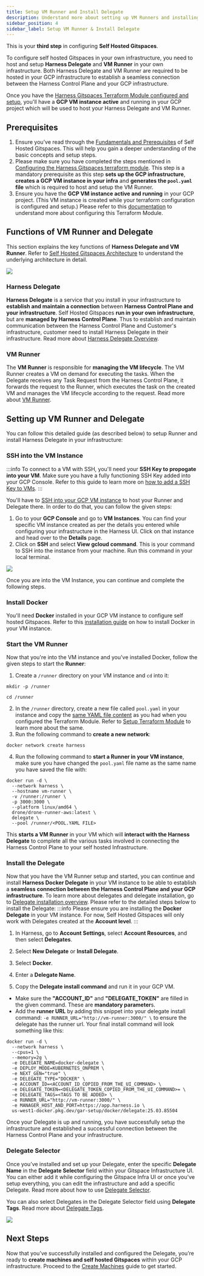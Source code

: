 ```yaml
---
title: Setup VM Runner and Install Delegate
description: Understand more about setting up VM Runners and installing Delegate. 
sidebar_position: 4
sidebar_label: Setup VM Runner & Install Delegate
---
```

This is your **third step** in configuring **Self Hosted Gitspaces**. 

To configure self hosted Gitspaces in your own infrastructure, you need to host and setup **Harness Delegate** and **VM Runner** in your own infrastructure. Both Harness Delegate and VM Runner are required to be hosted in your GCP infrastructure to establish a seamless connection between the Harness Control Plane and your GCP infrastructure. 

Once you have the [Harness Gitspaces Terraform Module configured and setup](/docs/cloud-development-environments/self-hosted-gitspaces/steps/gitspace-infra-terraform.md), you'll have a **GCP VM instance active** and running in your GCP project which will be used to host your Harness Delegate and VM Runner. 

## Prerequisites
1. Ensure you’ve read through the [Fundamentals and Prerequisites](/docs/cloud-development-environments/self-hosted-gitspaces/fundamentals.md) of Self Hosted Gitspaces. This will help you gain a deeper understanding of the basic concepts and setup steps.
2. Please make sure you have completed the steps mentioned in [Configuring the Harness Gitspaces terraform module](/docs/cloud-development-environments/self-hosted-gitspaces/steps/gitspace-infra-terraform.md). This step is a mandatory prerequisite as this step **sets up the GCP infrastructure**, **creates a GCP VM instance in your infra** and **generates the ``pool.yaml`` file** which is required to host and setup the VM Runner. 
3. Ensure you have the **GCP VM instance active and running** in your GCP project. (This VM instance is created while your terraform configuration is configured and setup.) Please refer to this [documentation](/docs/cloud-development-environments/self-hosted-gitspaces/steps/gitspace-infra-terraform.md) to understand more about configuring this Terraform Module. 

## Functions of VM Runner and Delegate
This section explains the key functions of **Harness Delegate and VM Runner**. Refer to [Self Hosted Gitspaces Architecture](/docs/cloud-development-environments/deep-dive-into-gitspaces/self-hosted-architecture.md) to understand the underlying architecture in detail. 

![](./static/self-hosted-architecture.png)

### Harness Delegate 
**Harness Delegate** is a service that you install in your infrastructure to **establish and maintain a connection** between **Harness Control Plane and your infrastructure**. Self Hosted Gitspaces **run in your own infrastructure**, but are **managed by Harness Control Plane**. Thus to establish and maintain communication between the Harness Control Plane and Customer's infrastructure, customer need to install Harness Delegate in their infrastructure. Read more about [Harness Delegate Overview](https://developer.harness.io/docs/platform/delegates/delegate-concepts/delegate-overview/).

### VM Runner
The **VM Runner** is responsible for **managing the VM lifecycle**. The VM Runner creates a VM on demand for executing the tasks. When the Delegate receives any Task Request from the Harness Control Plane, it forwards the request to the Runner, which executes the task on the created VM and manages the VM lifecycle according to the request. Read more about [VM Runner](https://docs.drone.io/runner/vm/overview/).

## Setting up VM Runner and Delegate 
You can follow this detailed guide (as described below) to setup Runner and install Harness Delegate in your infrastructure:  

### SSH into the VM Instance 
:::info
To connect to a VM with SSH, you'll need your **SSH Key to propogate into your VM**. Make sure you have a fully functioning SSH Key added into your GCP Console. Refer to this guide to learn more on [how to add a SSH Key to VMs](https://cloud.google.com/compute/docs/connect/add-ssh-keys). 
:::

You'll have to [SSH into your GCP VM instance](https://cloud.google.com/compute/docs/connect/standard-ssh) to host your Runner and Delegate there. In order to do that, you can follow the given steps: 
1. Go to your **GCP Console** and go to **VM Instances**. You can find your specific VM instance created as per the details you entered while configuring your infrastructure in the Harness UI. Click on that instance and head over to the **Details** page. 
2. Click on **SSH** and select **View gcloud command**. This is your command to SSH into the instance from your machine. Run this command in your local terminal. 

![](./static/gcloud-command-ssh.png)

Once you are into the VM Instance, you can continue and complete the following steps. 

### Install Docker 
You'll need **Docker** installed in your GCP VM instance to configure self hosted Gitspaces. Refer to this [installation guide](https://docs.docker.com/engine/install/) on how to install Docker in your VM instance. 

### Start the VM Runner 
Now that you're into the VM instance and you've installed Docker, follow the given steps to start the **Runner**: 
1. Create a ``/runner`` directory on your VM instance and ``cd`` into it:

```
mkdir -p /runner

cd /runner
```

2. In the ``/runner`` directory, create a new file called ``pool.yaml`` in your instance and copy the [same YAML file content](/docs/cloud-development-environments/self-hosted-gitspaces/steps/gitspace-infra-terraform.md#download-the-pool-yaml-file) as you had when you configured the Terraform Module. Refer to [Setup Terraform Module](/docs/cloud-development-environments/self-hosted-gitspaces/steps/gitspace-infra-terraform.md#download-the-pool-yaml-file) to learn more about the same. 
3. Run the following command to **create a new network**: 
```
docker network create harness
```
4. Run the following command to **start a Runner in your VM instance**, make sure you have changed the ``pool.yaml`` file name as the same name you have saved the file with: 
```
docker run -d \
  --network harness \
  --hostname vm-runner \
  -v /runner:/runner \
  -p 3000:3000 \
  --platform linux/amd64 \
  drone/drone-runner-aws:latest \
  delegate \
  --pool /runner/<POOL.YAML FILE>

```
This **starts a VM Runner** in your VM which will **interact with the Harness Delegate** to complete all the various tasks involved in connecting the Harness Control Plane to your self hosted Infrastructure. 

### Install the Delegate 
Now that you have the VM Runner setup and started, you can continue and install **Harness Docker Delegate** in your VM instance to be able to establish a **seamless connection between the Harness Control Plane and your GCP infrastructure**. To learn more about delegates and delegate installation, go to [Delegate installation overview](https://developer.harness.io/docs/platform/delegates/install-delegates/overview). Please refer to the detailed steps below to install the Delegate: 
:::info
Please ensure you are installing the **Docker Delegate** in your VM instance. For now, Self Hosted Gitspaces will only work with Delegates created at the **Account level**. 
:::

1. In Harness, go to **Account Settings**, select **Account Resources**, and then select **Delegates**.

2. Select **New Delegate** or **Install Delegate**.

3. Select **Docker**.

4. Enter a **Delegate Name**.

5. Copy the **Delegate install command** and run it in your GCP VM. 
  - Make sure the **"ACCOUNT_ID"** and **"DELEGATE_TOKEN"** are filled in the given command. These are **mandatory parameter**s. 
  - Add the **runner URL** by adding this snippet into your delegate install command: ``-e RUNNER_URL="http://vm-runner:3000/" \`` to ensure the delegate has the runner url. Your final install command will look something like this: 

```
docker run -d \
  --network harness \
  --cpus=1 \
  --memory=2g \
  -e DELEGATE_NAME=docker-delegate \
  -e DEPLOY_MODE=KUBERNETES_ONPREM \
  -e NEXT_GEN="true" \
  -e DELEGATE_TYPE="DOCKER" \
  -e ACCOUNT_ID=<ACCOUNT_ID_COPIED_FROM_THE_UI_COMMAND> \
  -e DELEGATE_TOKEN=<DELEGATE_TOKEN_COPIED_FROM_THE_UI_COMMAND>= \
  -e DELEGATE_TAGS=<TAGS TO BE ADDED> \
  -e RUNNER_URL="http://vm-runner:3000/" \
  -e MANAGER_HOST_AND_PORT=https://app.harness.io \
  us-west1-docker.pkg.dev/gar-setup/docker/delegate:25.03.85504
```

Once your Delegate is up and running, you have successfully setup the infrastructure and established a successful connection between the Harness Control Plane and your infrastructure. 

### Delegate Selector
Once you’ve installed and set up your Delegate, enter the specific **Delegate Name** in the **Delegate Selector** field within your Gitspace Infrastructure UI. You can either add it while configuring the Gitspace Infra UI or once you've setup everything, you can edit the infrastructure and add a specific Delegate. Read more about how to use [Delegate Selector](/docs/cloud-development-environments/self-hosted-gitspaces/steps/manage-self-hosted.md#select-delegate-from-delegate-selector). 

You can also select Delegates in the Delegate Selector field using **Delegate Tags**. Read more about [Delegate Tags](https://developer.harness.io/docs/platform/delegates/manage-delegates/select-delegates-with-selectors#delegate-tags). 

![](./static/delegate-selector.png)

## Next Steps
Now that you’ve successfully installed and configured the Delegate, you’re ready to **create machines and self hosted Gitspaces** within your GCP infrastructure.
Proceed to the [Create Machines](/docs/cloud-development-environments/self-hosted-gitspaces/steps/manage-self-hosted.md) guide to get started.